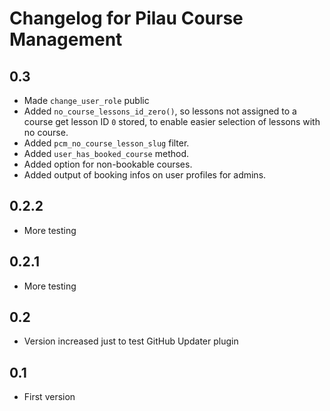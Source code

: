 # Changelog for Pilau Course Management

## 0.3
* Made `change_user_role` public
* Added `no_course_lessons_id_zero()`, so lessons not assigned to a course get lesson ID `0` stored, to enable easier selection of lessons with no course.
* Added `pcm_no_course_lesson_slug` filter.
* Added `user_has_booked_course` method.
* Added option for non-bookable courses.
* Added output of booking infos on user profiles for admins.

## 0.2.2
* More testing

## 0.2.1
* More testing

## 0.2
* Version increased just to test GitHub Updater plugin

## 0.1
* First version

